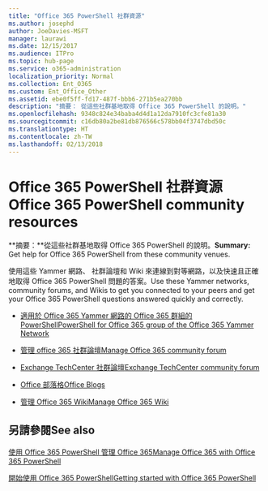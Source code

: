 ```yaml
---
title: "Office 365 PowerShell 社群資源"
ms.author: josephd
author: JoeDavies-MSFT
manager: laurawi
ms.date: 12/15/2017
ms.audience: ITPro
ms.topic: hub-page
ms.service: o365-administration
localization_priority: Normal
ms.collection: Ent_O365
ms.custom: Ent_Office_Other
ms.assetid: ebe0f5ff-fd17-487f-bbb6-271b5ea270bb
description: "摘要： 從這些社群基地取得 Office 365 PowerShell 的說明。"
ms.openlocfilehash: 9348c824e34baba4d4d1a12da7910fc3cfe81a30
ms.sourcegitcommit: c16db80a2be81db876566c578bb04f3747dbd50c
ms.translationtype: HT
ms.contentlocale: zh-TW
ms.lasthandoff: 02/13/2018
---
```

# <a name="office-365-powershell-community-resources"></a><span data-ttu-id="dbee0-103">Office 365 PowerShell 社群資源</span><span class="sxs-lookup"><span data-stu-id="dbee0-103">Office 365 PowerShell community resources</span></span>

 <span data-ttu-id="dbee0-104">**摘要：**從這些社群基地取得 Office 365 PowerShell 的說明。</span><span class="sxs-lookup"><span data-stu-id="dbee0-104">**Summary:** Get help for Office 365 PowerShell from these community venues.</span></span>
  
<span data-ttu-id="dbee0-105">使用這些 Yammer 網路、 社群論壇和 Wiki 來連線到對等網路，以及快速且正確地取得 Office 365 PowerShell 問題的答案。</span><span class="sxs-lookup"><span data-stu-id="dbee0-105">Use these Yammer networks, community forums, and Wikis to get you connected to your peers and get your Office 365 PowerShell questions answered quickly and correctly.</span></span> 
  
- [<span data-ttu-id="dbee0-106">適用於 Office 365 Yammer 網路的 Office 365 群組的 PowerShell</span><span class="sxs-lookup"><span data-stu-id="dbee0-106">PowerShell for Office 365 group of the Office 365 Yammer Network</span></span>](https://www.yammer.com/itpronetwork/#/threads/inGroup?type=in_group&amp;feedId=4632269)
    
- [<span data-ttu-id="dbee0-107">管理 office 365 社群論壇</span><span class="sxs-lookup"><span data-stu-id="dbee0-107">Manage Office 365 community forum</span></span>](https://community.office365.com/zh-TW/f/148.aspx)
    
- [<span data-ttu-id="dbee0-108">Exchange TechCenter 社群論壇</span><span class="sxs-lookup"><span data-stu-id="dbee0-108">Exchange TechCenter community forum</span></span>](https://social.technet.microsoft.com/Forums/exchange/en-US/home?forum=exchangesvrgeneral)
    
- [<span data-ttu-id="dbee0-109">Office 部落格</span><span class="sxs-lookup"><span data-stu-id="dbee0-109">Office Blogs</span></span>](https://blogs.office.com/)
    
- [<span data-ttu-id="dbee0-110">管理 Office 365 Wiki</span><span class="sxs-lookup"><span data-stu-id="dbee0-110">Manage Office 365 Wiki</span></span>](https://community.office365.com/zh-TW/w/manage/default.aspx)
    
## <a name="see-also"></a><span data-ttu-id="dbee0-111">另請參閱</span><span class="sxs-lookup"><span data-stu-id="dbee0-111">See also</span></span>

#### 

[<span data-ttu-id="dbee0-112">使用 Office 365 PowerShell 管理 Office 365</span><span class="sxs-lookup"><span data-stu-id="dbee0-112">Manage Office 365 with Office 365 PowerShell</span></span>](manage-office-365-with-office-365-powershell.md)
  
[<span data-ttu-id="dbee0-113">開始使用 Office 365 PowerShell</span><span class="sxs-lookup"><span data-stu-id="dbee0-113">Getting started with Office 365 PowerShell</span></span>](getting-started-with-office-365-powershell.md)

